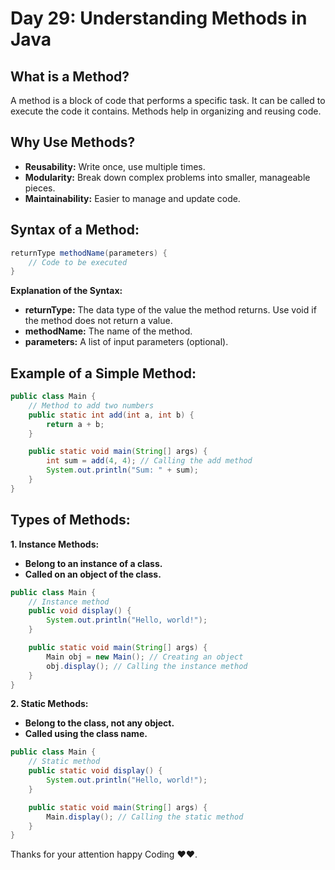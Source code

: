 # Day 29: Understanding Methods in Java

## **What is a Method?**
A method is a block of code that performs a specific task. It can be called to execute the code it contains. Methods help in organizing and reusing code.

## **Why Use Methods?**
- **Reusability:** Write once, use multiple times.
- **Modularity:** Break down complex problems into smaller, manageable pieces.
- **Maintainability:** Easier to manage and update code.

## **Syntax of a Method:**
```java
returnType methodName(parameters) {
    // Code to be executed
}
```

**Explanation of the Syntax:**
- **returnType:** The data type of the value the method returns. Use void if the method does not return a value.
- **methodName:** The name of the method.
- **parameters:** A list of input parameters (optional).

## **Example of a Simple Method:**
```java
public class Main {
    // Method to add two numbers
    public static int add(int a, int b) {
        return a + b;
    }

    public static void main(String[] args) {
        int sum = add(4, 4); // Calling the add method
        System.out.println("Sum: " + sum);
    }
}
```

## Types of Methods:

**1. Instance Methods:**
- **Belong to an instance of a class.**
- **Called on an object of the class.**
```java
public class Main {
    // Instance method
    public void display() {
        System.out.println("Hello, world!");
    }

    public static void main(String[] args) {
        Main obj = new Main(); // Creating an object
        obj.display(); // Calling the instance method
    }
}
```

**2. Static Methods:**
- **Belong to the class, not any object.**
- **Called using the class name.**
```java
public class Main {
    // Static method
    public static void display() {
        System.out.println("Hello, world!");
    }

    public static void main(String[] args) {
        Main.display(); // Calling the static method
    }
}
```

Thanks for your attention happy Coding ❤️❤️.
